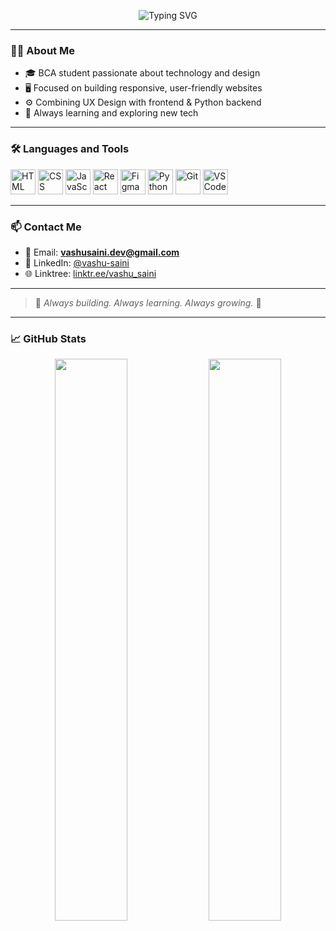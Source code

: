 <!-- Profile README for GitHub: vashusaini-dev -->

<p align="center">
  <img src="https://readme-typing-svg.demolab.com?font=Fira+Code&size=24&pause=1000&color=1ABC9C&center=true&vCenter=true&width=650&lines=Hola+%F0%9F%96%90%2C+I'm+Vashu+Saini;Frontend+Developer+%7C+UI%2FUX+Designer;Python+Backend+Developer+%7C+BCA+Student;Building+modern+full-stack+web+apps" alt="Typing SVG" />
</p>

---

### 👨‍💻 About Me

- 🎓 BCA student passionate about technology and design  
- 🖥️ Focused on building responsive, user-friendly websites  
- ⚙️ Combining UX Design with frontend & Python backend  
- 🚀 Always learning and exploring new tech

---

### 🛠️ Languages and Tools

<p align="left">
  <img src="https://cdn.jsdelivr.net/gh/devicons/devicon/icons/html5/html5-original.svg" alt="HTML" width="40" height="40"/>
  <img src="https://cdn.jsdelivr.net/gh/devicons/devicon/icons/css3/css3-original.svg" alt="CSS" width="40" height="40"/>
  <img src="https://cdn.jsdelivr.net/gh/devicons/devicon/icons/javascript/javascript-original.svg" alt="JavaScript" width="40" height="40"/>
  <img src="https://cdn.jsdelivr.net/gh/devicons/devicon/icons/react/react-original.svg" alt="React" width="40" height="40"/>
  <img src="https://cdn.jsdelivr.net/gh/devicons/devicon/icons/figma/figma-original.svg" alt="Figma" width="40" height="40"/>
  <img src="https://cdn.jsdelivr.net/gh/devicons/devicon/icons/python/python-original.svg" alt="Python" width="40" height="40"/>
  <img src="https://cdn.jsdelivr.net/gh/devicons/devicon/icons/git/git-original.svg" alt="Git" width="40" height="40"/>
  <img src="https://cdn.jsdelivr.net/gh/devicons/devicon/icons/vscode/vscode-original.svg" alt="VS Code" width="40" height="40"/>
</p>

---

### 📫 Contact Me

- 📧 Email: **vashusaini.dev@gmaiI.com**  
- 🔗 LinkedIn: [@vashu-saini](https://www.linkedin.com/in/vashu-saini)  
- 🌐 Linktree: [linktr.ee/vashu_saini](https://linktr.ee/vashu_saini)

---

> 🔄 _Always building. Always learning. Always growing._ 🌱

---

### 📈 GitHub Stats

<p align="center">
  <img src="https://github-readme-stats.vercel.app/api?username=vashusaini-dev&show_icons=true&theme=react&hide_border=true" width="48%" />
  <img src="https://github-readme-streak-stats.herokuapp.com?user=vashusaini-dev&theme=react&hide_border=true" width="48%" />
</p>
